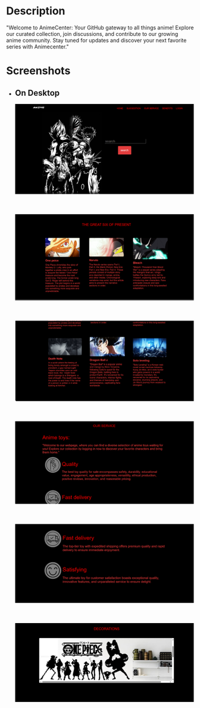 <h1>Description </h1>
<p>"Welcome to AnimeCenter: Your GitHub gateway to all things anime! Explore our curated collection, join discussions, and contribute to our growing anime community. Stay tuned for updates and discover your next favorite series with Animecenter."</p>
<h1>Screenshots</h1>
<ul>
  <li>
    <h2>On Desktop </h2>
    <img src="Preview/prev1.png"><br><br><br><br>   
    <img src="Preview/prev2.png"><br><br><br><br>  
    <img src="Preview/prev3.png"><br><br><br><br>  
    <img src="Preview/prev4.png"><br><br><br><br>  
    <img src="Preview/prev5.png"><br><br><br><br>  
    <img src="Preview/prev6.png"><br>
  </li>

</ul>
